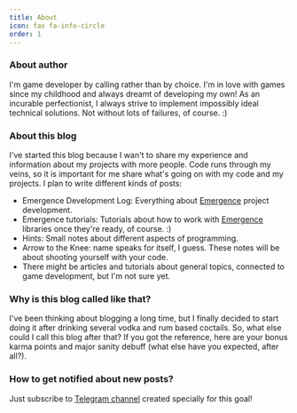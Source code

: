 ```yaml
---
title: About
icon: fas fa-info-circle
order: 1
---
```


### About author

I'm game developer by calling rather than by choice.
I'm in love with games since my childhood and always dreamt of developing my own! 
As an incurable perfectionist, I always strive to implement impossibly ideal technical solutions. 
Not without lots of failures, of course. :)

### About this blog

I've started this blog because I wan't to share my experience and information about my projects with more people.
Code runs through my veins, so it is important for me share what's going on with my code and my projects. 
I plan to write different kinds of posts:

- Emergence Development Log: Everything about [Emergence](https://github.com/KonstantinTomashevich/Emergence) project
  development.
- Emergence tutorials: Tutorials about how to work with [Emergence](https://github.com/KonstantinTomashevich/Emergence)
  libraries once they're ready, of course. :)
- Hints: Small notes about different aspects of programming.
- Arrow to the Knee: name speaks for itself, I guess. These notes will be about shooting yourself with your code.
- There might be articles and tutorials about general topics, connected to game development, but I'm not sure yet.

### Why is this blog called like that?

I've been thinking about blogging a long time, but I finally decided to start doing it after drinking several vodka and 
rum based coctails. 
So, what else could I call this blog after that? 
If you got the reference, here are your bonus karma points and major sanity debuff 
(what else have you expected, after all?).

### How to get notified about new posts?

Just subscribe to [Telegram channel](https://t.me/WhatKindOfDeveloperAreYou) created specially for this goal!
